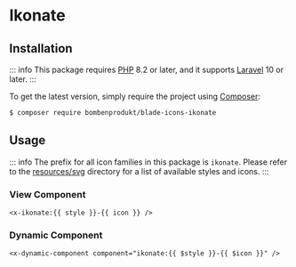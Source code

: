 # Ikonate

## Installation

::: info
This package requires [PHP](https://www.php.net/) 8.2 or later, and it supports [Laravel](https://laravel.com/) 10 or later.
:::

To get the latest version, simply require the project using [Composer](https://getcomposer.org/):

```bash
$ composer require bombenprodukt/blade-icons-ikonate
```

## Usage

::: info
The prefix for all icon families in this package is `ikonate`. Please refer to the [resources/svg](https://github.com/faustbrian/blade-icons-ikonate/tree/main/resources/svg) directory for a list of available styles and icons.
:::

### View Component

```blade
<x-ikonate:{{ style }}-{{ icon }} />
```

### Dynamic Component

```blade
<x-dynamic-component component="ikonate:{{ $style }}-{{ $icon }}" />
```
